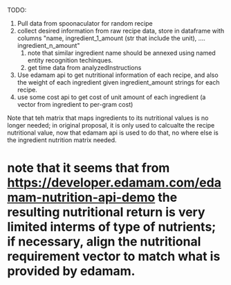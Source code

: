 TODO:
1. Pull data from spoonaculator for random recipe
2. collect desired information from raw recipe data, store in dataframe with columns "name, ingredient_1_amount (str that include the unit), .... ingredient_n_amount"
   1. note that similar ingredient name should be annexed using named entity recognition techinques.
   2. get time data from analyzedInstructions
3. Use edamam api to get nutritional information of each recipe, and also the weight of each ingredient given ingredient_amount strings for each recipe.
4. use some cost api to get cost of unit amount of each ingredient (a vector from ingredient to per-gram cost)


Note that teh matrix that maps ingredients to its nutritional values is no longer needed; in original proposal, it is only used to calcualte the recipe nutritional value, now that edamam api is used to do that, no where else is the ingredient nutrition matrix needed.

# note that it seems that from https://developer.edamam.com/edamam-nutrition-api-demo the resulting nutritional return is very limited interms of type of nutrients; if necessary, align the nutritional requirement vector to match what is provided by edamam.